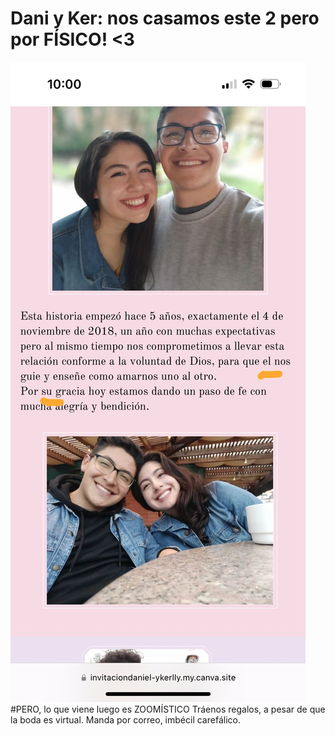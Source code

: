 # Dani y Ker: nos casamos este 2 pero por FÍSICO! <3
![alt text](/elles.jpg)
<br/>
#PERO, lo que viene luego es ZOOMÍSTICO
Tráenos regalos, a pesar de que la boda es virtual. Manda por correo, imbécil carefálico.
